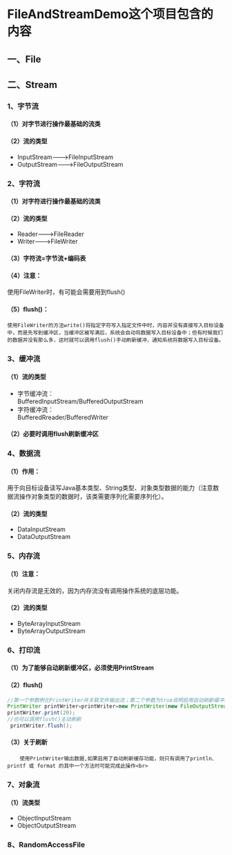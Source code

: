 # FileAndStreamDemo这个项目包含的内容

## 一、File


## 二、Stream

### 1、字节流

#### （1）对字节进行操作最基础的流类

#### （2）流的类型
  * InputStream--->FileInputStream<br>  
  * OutputStream--->FileOutputStream<br>  

### 2、字符流

#### （1）对字符进行操作最基础的流类

#### （2）流的类型
  * Reader--->FileReader<br>  
  * Writer--->FileWriter<br>  
  
#### （3）字符流=字节流+编码表

#### （4）注意：
<Tab><Tab>使用FileWriter时，有可能会需要用到flush()

#### （5）flush()：
    使用FileWriter的方法write()将指定字符写入指定文件中时，内容并没有直接写入目标设备中，而是先写到缓冲区，当缓冲区被写满后，系统会自动将数据写入目标设备中；但有时候我们的数据并没有那么多，这时就可以调用flush()手动刷新缓冲，通知系统将数据写入目标设备。

### 3、缓冲流

#### （1）流的类型
  * 字节缓冲流：<br>
  BufferedInputStream/BufferedOutputStream<br>  
  * 字符缓冲流：<br>
  BufferedRreader/BufferedWriter
  
#### （2）必要时调用flush刷新缓冲区  
 
### 4、数据流

#### （1）作用：
用于向目标设备读写Java基本类型、String类型、对象类型数据的能力（注意数据流操作对象类型的数据时，该类需要序列化需要序列化）。<br>  

#### （2）流的类型
  * DataInputStream<br>
  * DataOutputStream<br>
  
 ### 5、内存流
 
 #### （1）注意：
 关闭内存流是无效的，因为内存流没有调用操作系统的底层功能。<br>
 
 #### （2）流的类型
   * ByteArrayInputStream
   * ByteArrayOutputStream
   
  ### 6、打印流
  
  #### （1）为了能够自动刷新缓冲区，必须使用PrintStream
  
  #### （2）flush() 
  ```Java
  //第一个参数例化PrintWriter并关联文件输出流；第二个参数为true说明启用自动刷新缓冲区功能，false表示禁用自动刷新缓冲区功能
  PrintWriter printWriter=printWriter=new PrintWriter(new FileOutputStream(path),true);
  printWriter.print(20);
  //也可以调用flush()主动刷新
   printWriter.flush(); 
   ```
   
  #### （3）关于刷新
        使用PrintWriter输出数据,如果启用了自动刷新缓存功能，则只有调用了println、printf 或 format 的其中一个方法时可能完成此操作<br>  
   
  ### 7、对象流
  
  #### （1）流类型
   * ObjectInputStream<br>  
   * ObjectOutputStream<br>  
   
   ### 8、RandomAccessFile
   
   
   
  
  
  
  

 

